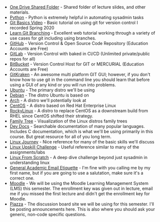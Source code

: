 * [One Drive Shared Folder](https://csuchico-my.sharepoint.com/:f:/g/personal/bcdixon_csuchico_edu/EkbUr4bZ4RBHrHYcMxYCpSQB8_YAlj4uOTelrfzhmj6SHw?e=TcdfQK) - Shared folder of lecture slides, and other materials.
* [Python](https://www.python.org/) - Python is extremely helpful in automating sysadmin tasks
* [Git Basics Video](https://www.youtube.com/watch?v=0JgyAJMvZlY&feature=youtu.be) - Basic tutorial on using git for version control I recorded Spring 2020
* [Learn Git Branching](https://learngitbranching.js.org/) - Excellent web tutorial working through a variety of use cases for git including using branches.
* [GitHub](https://github.com/) - Version Control & Open Source Code Repository (Education Accounts are Free)
* [GitLab](https://gitlab.com/) - Version Control with baked in CI/CD (Unlimited private/public repos for all)
* [BitBucket](https://bitbucket.org) - Version Control Host for GIT or MERCURIAL (Education Accounts are Free)
* [GitKraken](https://www.gitkraken.com/) - An awesome multi platform GIT GUI; however, if you don't know how to use git in the command line you should learn that before using a GUI of any kind or you will run into problems.
* [Ubuntu](http://ubuntu.com) - The primary distro we'll be using
* [Debian](https://www.debian.org/) - The distro Ubuntu is based on
* [Arch](https://archlinux.org/) - A distro we'll potentially look at
* [CentOS](https://www.centos.org/) - A distro based on Red Hat Enterprise Linux
* [RockyLinux](https://rockylinux.org/) - A distro to replace CentOS as a downstream build from RHEL since CentOS shifted their strategy.
* [Family Tree](https://distrowatch.com/images/other/distro-family-tree.png) - Visualization of the Linux distros family trees
* [Dev Docs](http://devdocs.io/) - Searchable documentation of many popular languages. Includes C documentation, which is what we'll be using primarily in this course. But great resource for all of you long term.
* [Linux Journey](https://linuxjourney.com/) - Nice reference for many of the basic skills we'll discuss
* [Linux Upskill Challenge](https://linuxupskillchallenge.com/) - Useful reference similar to many of the assignments/labs
* [Linux From Scratch](https://www.linuxfromscratch.org/) - A deep dive challenge beyond just sysadmin in understanding linux
* [General Academic Email Etiquette](https://medium.com/@lportwoodstacer/how-to-email-your-professor-without-being-annoying-af-cf64ae0e4087#.h9ipxkg5z) - I'm fine with you calling me by my first name, but if you are going to use a salutation, make sure it's a correct one.
* [Moodle](https://moodle.csuchico.edu) - We will be using the Moodle Learning Management System (LMS) this semester. The enrollment key was given out in lecture, email me if you missed the first lecture and didn't get the enrollment key for Moodle.
* [Piazza](http://piazza.com/) - The discussion board site we will be using for this semester. I'll be posting announcements here. This is also where you should ask your generic, non-code specific questions.
